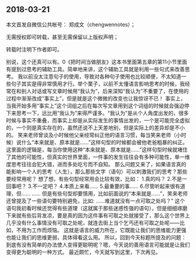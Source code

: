 2018-03-21
----
本文首发自微信公共帐号： 郑成文（chengwennotes）；

无需授权即可转载，甚至无需保留以上版权声明；

转载时注明下作者即可。

别说，这个还真可以有。0
​《把时间当做朋友》这本书里面第五章的第11小节里面有提到过思考的辅助工具。简单地来讲，这个辅助工具就是利用一些句式来改善思考。
我以前没太注意句子的使用，导致对各种句子使用也比较顺便，不太知道一些句子其实是得非常慎用才行。举个栗子，以前不太懂语言影响思考的时候，我经常在和别人对话或写文章时候用“我认为”，后来深知“我认为”不重要了，在使用的过程中渐渐改成“事实上”，但是就是这个微微的改变也让我惊讶不已！
事实上，当我开始多用“事实上”这个词组之后在每次写文章用到这个词组的时候就会强迫停下来思考一下，远比用“我认为”来得严谨多。“我认为”是从个人角度出发的，很多时候与事实不重叠，而事实上却是从实际发生的事情出发的，一个是可能完全虚拟的，一个则是真实存在的，虽然还说不上天差地别，但是实际上的差异却是不小的。
笑来老师曾谈及小时候他父亲经常纠正他的语言习惯，每当笑来老师（小时候）说什么“本来就是、原本就是……”这样句型的时候都会被他老爸粗暴的纠正。这里面的逻辑是，每当你使用这种“本来就是、原本就是……”这样句型时候就堵住了其他的可能性，但真实的世界里面，一件事的发生往往会有多种可能性，单一维度思考往往会犯大错，进而多处吃亏而不自知。
那么问题又来了，如果语言真的能影响一个人的思考（人生），那么那些文字（语句）可以刺激我们的思考？那些要经常用呢？
想了想，有些句型经常用会比较有效，比如：
1.真的吗？
2.不是一回事吧？
3.不一定吧？
4.本质上来看……
5.最重要的事……
6.尽管听起来很有道理，但……
……
但是有些句型却要慎用，比如前面说的“本来就是……”，笑来老师还曾提及了一些语句要特别避免，比如:
……难道就没有一点可取之处吗？”
这个语句我初看时候还觉得有些道理（这就属于那些迷惑性强的语句），但是细细琢磨下来就有些后背发凉，要是真的因为这件事有可取之处就接受了，那么这个世界上几乎没有什么事情没有可取之处呢，就连去街上当个乞丐还有可取之处呢——比如，不用为工作而烦恼。
这就是语言的威力所在，它既能让我们的思维能力更强也能让我们的思维更弱，具体得看这么用。
所以，回到今天标题所提及的问题：到底有没有简单的办法使人变得更聪明呢？嗯，今天说的善用语言可能就是让我们变得更为聪明的一种方式。
最近颇忙，今天就写到这里，下次再见。


